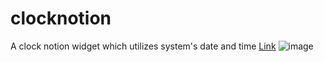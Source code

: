 # clocknotion
A clock notion widget which utilizes system's date and time
[Link](https://clocknotion.netlify.app/)
![image](https://github.com/user-attachments/assets/895471f1-6fba-4ba0-8e78-7e4cf2b48621)

